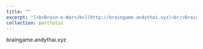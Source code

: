 ```yaml
---
title: ""
excerpt: "[<b>Brain-o-War</b>](http://braingame.andythai.xyz)<br/>Brain-o-War is a simple tug-of-war game where players wrestle using their brainwaves. Built on a rendering engine made from scratch with a simple bot agent of varying difficulties.<br/>[<img src='/images/brainowar.png'>](http://braingame.andythai.xyz)"
collection: portfolio
---
```


braingame.andythai.xyz
